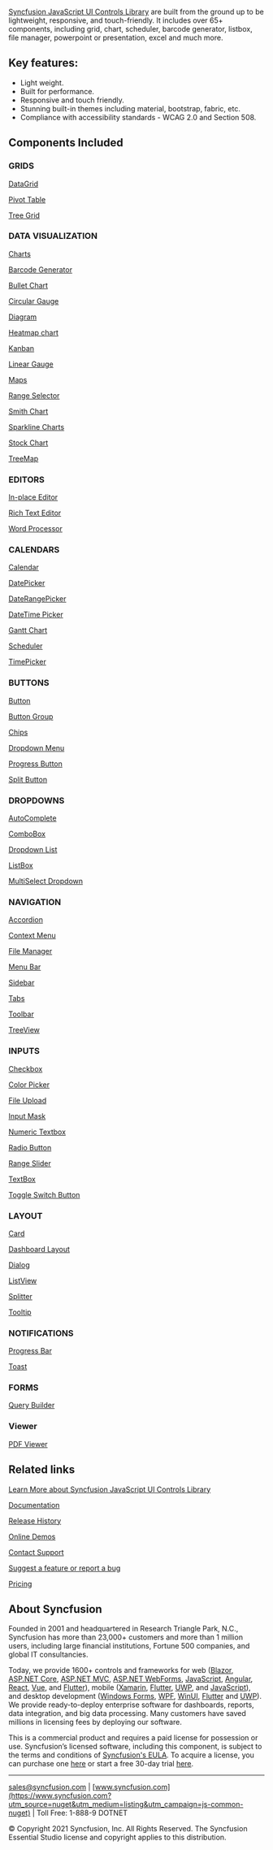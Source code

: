 [Syncfusion JavaScript UI Controls Library](https://www.syncfusion.com/javascript-ui-controls?utm_source=nuget&utm_medium=listing&utm_campaign=js-common-nuget) are built from the ground up to be lightweight, responsive, and touch-friendly. It includes over 65+ components, including grid, chart, scheduler, barcode generator, listbox, file manager, powerpoint or presentation, excel and much more.

## Key features:
* Light weight.
* Built for performance.
* Responsive and touch friendly.
* Stunning built-in themes including material, bootstrap, fabric, etc.
* Compliance with accessibility standards - WCAG 2.0 and Section 508.

## Components Included


### GRIDS
    
[DataGrid](https://www.syncfusion.com/javascript-ui-controls/js-data-grid?utm_source=nuget&utm_medium=listing&utm_campaign=js-common-nuget)

[Pivot Table](https://www.syncfusion.com/javascript-ui-controls/js-pivot-table?utm_source=nuget&utm_medium=listing&utm_campaign=js-common-nuget)

[Tree Grid](https://www.syncfusion.com/javascript-ui-controls/js-tree-grid?utm_source=nuget&utm_medium=listing&utm_campaign=js-common-nuget)
    
### DATA VISUALIZATION

[Charts](https://www.syncfusion.com/javascript-ui-controls/js-charts?utm_source=nuget&utm_medium=listing&utm_campaign=js-common-nuget)

[Barcode Generator](https://www.syncfusion.com/javascript-ui-controls/js-barcode?utm_source=nuget&utm_medium=listing&utm_campaign=js-common-nuget)

[Bullet Chart](https://www.syncfusion.com/javascript-ui-controls/js-bullet-chart?utm_source=nuget&utm_medium=listing&utm_campaign=js-common-nuget)

[Circular Gauge](https://www.syncfusion.com/javascript-ui-controls/js-circular-gauge?utm_source=nuget&utm_medium=listing&utm_campaign=js-common-nuget)

[Diagram](https://www.syncfusion.com/javascript-ui-controls/js-diagram?utm_source=nuget&utm_medium=listing&utm_campaign=js-common-nuget)

[Heatmap chart](https://www.syncfusion.com/javascript-ui-controls/js-heatmap-chart?utm_source=nuget&utm_medium=listing&utm_campaign=js-common-nuget)

[Kanban](https://www.syncfusion.com/javascript-ui-controls/js-kanban-board?utm_source=nuget&utm_medium=listing&utm_campaign=js-common-nuget)

[Linear Gauge](https://www.syncfusion.com/javascript-ui-controls/js-linear-gauge?utm_source=nuget&utm_medium=listing&utm_campaign=js-common-nuget)

[Maps](https://www.syncfusion.com/javascript-ui-controls/js-maps?utm_source=nuget&utm_medium=listing&utm_campaign=js-common-nuget)

[Range Selector](https://www.syncfusion.com/javascript-ui-controls/js-range-selector?utm_source=nuget&utm_medium=listing&utm_campaign=js-common-nuget)

[Smith Chart](https://www.syncfusion.com/javascript-ui-controls/js-smith-chart?utm_source=nuget&utm_medium=listing&utm_campaign=js-common-nuget)

[Sparkline Charts](https://www.syncfusion.com/javascript-ui-controls/js-sparkline?utm_source=nuget&utm_medium=listing&utm_campaign=js-common-nuget)

[Stock Chart](https://www.syncfusion.com/javascript-ui-controls/js-stock-chart?utm_source=nuget&utm_medium=listing&utm_campaign=js-common-nuget)

[TreeMap](https://www.syncfusion.com/javascript-ui-controls/js-treemap?utm_source=nuget&utm_medium=listing&utm_campaign=js-common-nuget)
    
### EDITORS

[In-place Editor](https://www.syncfusion.com/javascript-ui-controls/js-in-place-editor?utm_source=nuget&utm_medium=listing&utm_campaign=js-common-nuget)

[Rich Text Editor](https://www.syncfusion.com/javascript-ui-controls/js-wysiwyg-rich-text-editor?utm_source=nuget&utm_medium=listing&utm_campaign=js-common-nuget)

[Word Processor](https://www.syncfusion.com/javascript-ui-controls/js-word-processor?utm_source=nuget&utm_medium=listing&utm_campaign=js-common-nuget)

### CALENDARS

[Calendar](https://www.syncfusion.com/javascript-ui-controls/js-calendar?utm_source=nuget&utm_medium=listing&utm_campaign=js-common-nuget)

[DatePicker](https://www.syncfusion.com/javascript-ui-controls/js-datepicker?utm_source=nuget&utm_medium=listing&utm_campaign=js-common-nuget)

[DateRangePicker](https://www.syncfusion.com/javascript-ui-controls/js-daterangepicker?utm_source=nuget&utm_medium=listing&utm_campaign=js-common-nuget)

[DateTime Picker](https://www.syncfusion.com/javascript-ui-controls/js-datetime-picker?utm_source=nuget&utm_medium=listing&utm_campaign=js-common-nuget)

[Gantt Chart](https://www.syncfusion.com/javascript-ui-controls/js-gantt-chart?utm_source=nuget&utm_medium=listing&utm_campaign=js-common-nuget)

[Scheduler](https://www.syncfusion.com/javascript-ui-controls/js-scheduler?utm_source=nuget&utm_medium=listing&utm_campaign=js-common-nuget)

[TimePicker](https://www.syncfusion.com/javascript-ui-controls/js-timepicker?utm_source=nuget&utm_medium=listing&utm_campaign=js-common-nuget)

### BUTTONS

[Button](https://www.syncfusion.com/javascript-ui-controls/js-button?utm_source=nuget&utm_medium=listing&utm_campaign=js-common-nuget)

[Button Group](https://www.syncfusion.com/javascript-ui-controls/js-button-group?utm_source=nuget&utm_medium=listing&utm_campaign=js-common-nuget)

[Chips](https://www.syncfusion.com/javascript-ui-controls/js-chips?utm_source=nuget&utm_medium=listing&utm_campaign=js-common-nuget)

[Dropdown Menu](https://www.syncfusion.com/javascript-ui-controls/js-dropdown-menu?utm_source=nuget&utm_medium=listing&utm_campaign=js-common-nuget)

[Progress Button](https://www.syncfusion.com/javascript-ui-controls/js-progress-button?utm_source=nuget&utm_medium=listing&utm_campaign=js-common-nuget)

[Split Button](https://www.syncfusion.com/javascript-ui-controls/js-split-button?utm_source=nuget&utm_medium=listing&utm_campaign=js-common-nuget)

### DROPDOWNS

[AutoComplete](https://www.syncfusion.com/javascript-ui-controls/js-autocomplete?utm_source=nuget&utm_medium=listing&utm_campaign=js-common-nuget)

[ComboBox](https://www.syncfusion.com/javascript-ui-controls/js-combobox?utm_source=nuget&utm_medium=listing&utm_campaign=js-common-nuget)

[Dropdown List](https://www.syncfusion.com/javascript-ui-controls/js-dropdown-list?utm_source=nuget&utm_medium=listing&utm_campaign=js-common-nuget)

[ListBox](https://www.syncfusion.com/javascript-ui-controls/js-listbox?utm_source=nuget&utm_medium=listing&utm_campaign=js-common-nuget)

[MultiSelect Dropdown](https://www.syncfusion.com/javascript-ui-controls/js-multiselect-dropdown?utm_source=nuget&utm_medium=listing&utm_campaign=js-common-nuget)

### NAVIGATION

[Accordion](https://www.syncfusion.com/javascript-ui-controls/js-accordion?utm_source=nuget&utm_medium=listing&utm_campaign=js-common-nuget)

[Context Menu](https://www.syncfusion.com/javascript-ui-controls/js-context-menu?utm_source=nuget&utm_medium=listing&utm_campaign=js-common-nuget)

[File Manager](https://www.syncfusion.com/javascript-ui-controls/js-file-manager?utm_source=nuget&utm_medium=listing&utm_campaign=js-common-nuget)

[Menu Bar](https://www.syncfusion.com/javascript-ui-controls/js-menu-bar?utm_source=nuget&utm_medium=listing&utm_campaign=js-common-nuget)

[Sidebar](https://www.syncfusion.com/javascript-ui-controls/js-sidebar?utm_source=nuget&utm_medium=listing&utm_campaign=js-common-nuget)

[Tabs](https://www.syncfusion.com/javascript-ui-controls/js-tabs?utm_source=nuget&utm_medium=listing&utm_campaign=js-common-nuget)

[Toolbar](https://www.syncfusion.com/javascript-ui-controls/js-toolbar?utm_source=nuget&utm_medium=listing&utm_campaign=js-common-nuget)

[TreeView](https://www.syncfusion.com/javascript-ui-controls/js-treeview?utm_source=nuget&utm_medium=listing&utm_campaign=js-common-nuget)

### INPUTS

[Checkbox](https://www.syncfusion.com/javascript-ui-controls/js-checkbox?utm_source=nuget&utm_medium=listing&utm_campaign=js-common-nuget)

[Color Picker](https://www.syncfusion.com/javascript-ui-controls/js-color-picker?utm_source=nuget&utm_medium=listing&utm_campaign=js-common-nuget)

[File Upload](https://www.syncfusion.com/javascript-ui-controls/js-file-upload?utm_source=nuget&utm_medium=listing&utm_campaign=js-common-nuget)

[Input Mask](https://www.syncfusion.com/javascript-ui-controls/js-input-mask?utm_source=nuget&utm_medium=listing&utm_campaign=js-common-nuget)

[Numeric Textbox](https://www.syncfusion.com/javascript-ui-controls/js-numeric-textbox?utm_source=nuget&utm_medium=listing&utm_campaign=js-common-nuget)

[Radio Button](https://www.syncfusion.com/javascript-ui-controls/js-radio-button?utm_source=nuget&utm_medium=listing&utm_campaign=js-common-nuget)

[Range Slider](https://www.syncfusion.com/javascript-ui-controls/js-range-slider?utm_source=nuget&utm_medium=listing&utm_campaign=js-common-nuget)

[TextBox](https://www.syncfusion.com/javascript-ui-controls/js-textbox?utm_source=nuget&utm_medium=listing&utm_campaign=js-common-nuget)

[Toggle Switch Button](https://www.syncfusion.com/javascript-ui-controls/js-toggle-switch-button?utm_source=nuget&utm_medium=listing&utm_campaign=js-common-nuget)

### LAYOUT

[Card](https://www.syncfusion.com/javascript-ui-controls/js-card?utm_source=nuget&utm_medium=listing&utm_campaign=js-common-nuget)

[Dashboard Layout](https://www.syncfusion.com/javascript-ui-controls/js-dashboard-layout?utm_source=nuget&utm_medium=listing&utm_campaign=js-common-nuget)

[Dialog](https://www.syncfusion.com/javascript-ui-controls/js-modal-dialog?utm_source=nuget&utm_medium=listing&utm_campaign=js-common-nuget)

[ListView](https://www.syncfusion.com/javascript-ui-controls/js-listview?utm_source=nuget&utm_medium=listing&utm_campaign=js-common-nuget)

[Splitter](https://www.syncfusion.com/javascript-ui-controls/js-splitter?utm_source=nuget&utm_medium=listing&utm_campaign=js-common-nuget)

[Tooltip](https://www.syncfusion.com/javascript-ui-controls/js-tooltip?utm_source=nuget&utm_medium=listing&utm_campaign=js-common-nuget)

### NOTIFICATIONS

[Progress Bar](https://www.syncfusion.com/javascript-ui-controls/js-progressbar?utm_source=nuget&utm_medium=listing&utm_campaign=js-common-nuget)

[Toast](https://www.syncfusion.com/javascript-ui-controls/js-toast?utm_source=nuget&utm_medium=listing&utm_campaign=js-common-nuget)

### FORMS

[Query Builder](https://www.syncfusion.com/javascript-ui-controls/js-query-builder?utm_source=nuget&utm_medium=listing&utm_campaign=js-common-nuget)

### Viewer

[PDF Viewer](https://www.syncfusion.com/javascript-ui-controls/js-pdf-viewer?utm_source=nuget&utm_medium=listing&utm_campaign=js-common-nuget)


## Related links

[Learn More about Syncfusion JavaScript UI Controls Library](https://www.syncfusion.com/javascript-ui-controls/js-?utm_source=nuget&utm_medium=listing&utm_campaign=js-common-nuget)

[Documentation](https://ej2.syncfusion.com/javascript/documentation/?utm_source=nuget&utm_medium=listing&utm_campaign=js-common-nuget)

[Release History](https://ej2.syncfusion.com/javascript/documentation/release-notes/19.2.48/?utm_source=nuget&utm_medium=listing&utm_campaign=js-common-nuget)

[Online Demos](https://ej2.syncfusion.com/javascript/demos?utm_source=nuget&utm_medium=listing&utm_campaign=js-common-nuget)

[Contact Support](https://www.syncfusion.com/support/directtrac/incidents/newincident/?utm_source=nuget&utm_medium=listing&utm_campaign=js-common-nuget)

[Suggest a feature or report a bug](https://www.syncfusion.com/feedback/javascript?utm_source=nuget&utm_medium=listing&utm_campaign=js-common-nuget)

[Pricing](https://www.syncfusion.com/sales/products/javascript?utm_source=nuget&utm_medium=listing&utm_campaign=js-common-nuget)

## About Syncfusion

Founded in 2001 and headquartered in Research Triangle Park, N.C., Syncfusion has more than 23,000+ customers and more than 1 million users, including large financial institutions, Fortune 500 companies, and global IT consultancies.
 
Today, we provide 1600+ controls and frameworks for web ([Blazor](https://www.syncfusion.com/blazor-components?utm_source=nuget&utm_medium=listing&utm_campaign=js-common-nuget), [ASP.NET Core](https://www.syncfusion.com/javascript-ui-controls?utm_source=nuget&utm_medium=listing&utm_campaign=js-common-nuget), [ASP.NET MVC](https://www.syncfusion.com/aspnet-mvc-ui-controls?utm_source=nuget&utm_medium=listing&utm_campaign=js-common-nuget), [ASP.NET WebForms](https://www.syncfusion.com/jquery/aspnet-webforms-ui-controls?utm_source=nuget&utm_medium=listing&utm_campaign=js-common-nuget), [JavaScript](https://www.syncfusion.com/javascript-ui-controls?utm_source=nuget&utm_medium=listing&utm_campaign=js-common-nuget), [Angular](https://www.syncfusion.com/angular-ui-components?utm_source=nuget&utm_medium=listing&utm_campaign=js-common-nuget), [React](https://www.syncfusion.com/react-ui-components?utm_source=nuget&utm_medium=listing&utm_campaign=js-common-nuget), [Vue](https://www.syncfusion.com/vue-ui-components?utm_source=nuget&utm_medium=listing&utm_campaign=js-common-nuget), and [Flutter](https://www.syncfusion.com/flutter-widgets?utm_source=nuget&utm_medium=listing&utm_campaign=js-common-nuget)), mobile ([Xamarin](https://www.syncfusion.com/xamarin-ui-controls?utm_source=nuget&utm_medium=listing&utm_campaign=js-common-nuget), [Flutter](https://www.syncfusion.com/flutter-widgets?utm_source=nuget&utm_medium=listing&utm_campaign=js-common-nuget), [UWP](https://www.syncfusion.com/uwp-ui-controls?utm_source=nuget&utm_medium=listing&utm_campaign=js-common-nuget), and [JavaScript](https://www.syncfusion.com/javascript-ui-controls?utm_source=nuget&utm_medium=listing&utm_campaign=js-common-nuget)), and desktop development ([Windows Forms](https://www.syncfusion.com/winforms-ui-controls?utm_source=nuget&utm_medium=listing&utm_campaign=js-common-nuget), [WPF](https://www.syncfusion.com/wpf-ui-controls?utm_source=nuget&utm_medium=listing&utm_campaign=js-common-nuget), [WinUI](https://www.syncfusion.com/winui-controls?utm_source=nuget&utm_medium=listing&utm_campaign=js-common-nuget), [Flutter](https://www.syncfusion.com/flutter-widgets?utm_source=nuget&utm_medium=listing&utm_campaign=js-common-nuget) and [UWP](https://www.syncfusion.com/uwp-ui-controls?utm_source=nuget&utm_medium=listing&utm_campaign=js-common-nuget)). We provide ready-to-deploy enterprise software for dashboards, reports, data integration, and big data processing. Many customers have saved millions in licensing fees by deploying our software.

		
This is a commercial product and requires a paid license for possession or use. Syncfusion’s licensed software, including this component, is subject to the terms and conditions of [Syncfusion's EULA](https://www.syncfusion.com/eula/es/?utm_source=nuget&utm_medium=listing&utm_campaign=js-common-nuget). To acquire a license, you can purchase one [here]( https://www.syncfusion.com/sales/products?utm_source=nuget&utm_medium=listing&utm_campaign=js-common-nuget) or start a free 30-day trial [here](https://www.syncfusion.com/account/manage-trials/start-trials?utm_source=nuget&utm_medium=listing&utm_campaign=js-common-nuget).

___

[sales@syncfusion.com](mailto:sales@syncfusion.com?Subject=Syncfusion%20EJ2%20Javascript%20-%20NuGet) | [www.syncfusion.com](https://www.syncfusion.com?utm_source=nuget&utm_medium=listing&utm_campaign=js-common-nuget) | Toll Free: 1-888-9 DOTNET

© Copyright 2021 Syncfusion, Inc. All Rights Reserved. The Syncfusion Essential Studio license and copyright applies to this distribution.